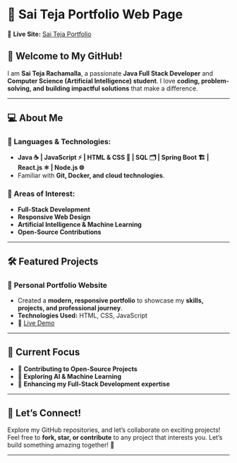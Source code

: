 # 🚀 Sai Teja Portfolio Web Page  

🔗 **Live Site:** [Sai Teja Portfolio](https://saitejar110507.github.io/Sai-Teja-Portfolio/)  

## 👋 Welcome to My GitHub!  

I am **Sai Teja Rachamalla**, a passionate **Java Full Stack Developer** and **Computer Science (Artificial Intelligence) student**. I love **coding, problem-solving, and building impactful solutions** that make a difference.  

---

## 💻 About Me  

### 🌟 Languages & Technologies:  
- **Java ☕ | JavaScript ⚡ | HTML & CSS 🎨 | SQL 🗂️ | Spring Boot 🏗️ | React.js ⚛️ | Node.js 🌐**  
- Familiar with **Git, Docker, and cloud technologies**.  

### 🎯 Areas of Interest:  
- **Full-Stack Development**  
- **Responsive Web Design**  
- **Artificial Intelligence & Machine Learning**  
- **Open-Source Contributions**  

---

## 🛠️ Featured Projects  

### 📌 **Personal Portfolio Website**  
- Created a **modern, responsive portfolio** to showcase my **skills, projects, and professional journey**.  
- **Technologies Used:** HTML, CSS, JavaScript  
- 🔗 [Live Demo](https://saitejar110507.github.io/Sai-Teja-Portfolio/)  

---

## 🌱 Current Focus  

- 📖 **Contributing to Open-Source Projects**  
- 🤖 **Exploring AI & Machine Learning**  
- 🚀 **Enhancing my Full-Stack Development expertise**  

---

## 🤝 Let’s Connect!  

Explore my GitHub repositories, and let’s collaborate on exciting projects!  
Feel free to **fork, star, or contribute** to any project that interests you. Let’s build something amazing together! 🚀  

---

